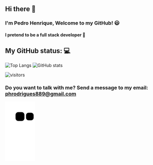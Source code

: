 ## Hi there 👋

### I'm Pedro Henrique, Welcome to my GitHub! :smiley:
#### I pretend to be a full stack developer :muscle:

## My GitHub status: :computer:
![Top Langs](https://github-readme-stats.vercel.app/api/top-langs/?username=rcpedroh&theme=tokyonight)
![GitHub stats](https://github-readme-stats.vercel.app/api?username=rcpedroh&show_icons=true&theme=tokyonight)

 ![visitors](https://visitor-badge.laobi.icu/badge?page_id=rcpedroh)

### Do you want to talk with me? Send a message to my email: phrodrigues889@gmail.com 


![snake gif](https://github.com/rcpedroh/rcpedroh/blob/output/github-contribution-grid-snake.svg)
